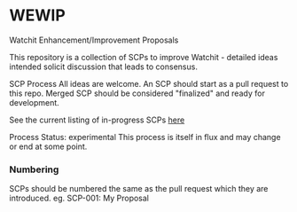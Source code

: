 # WEWIP
Watchit Enhancement/Improvement Proposals

This repository is a collection of SCPs to improve Watchit - detailed ideas intended solicit discussion that leads to consensus.

SCP Process
All ideas are welcome. An SCP should start as a pull request to this repo. Merged SCP should be considered "finalized" and ready for development.

See the current listing of in-progress SCPs [here](https://github.com/ZorrillosDev/WEWIP/pulls)

Process Status: experimental
This process is itself in flux and may change or end at some point.

### Numbering

SCPs should be numbered the same as the pull request which they are introduced.
eg. SCP-001: My Proposal
